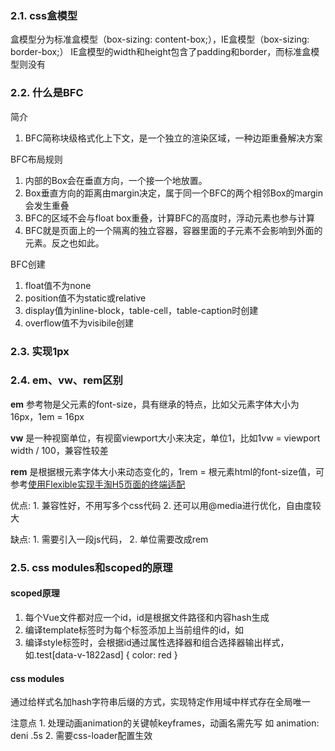 ### 2.1. css盒模型
盒模型分为标准盒模型（box-sizing: content-box;），IE盒模型（box-sizing: border-box;）
IE盒模型的width和height包含了padding和border，而标准盒模型则没有

### 2.2. 什么是BFC
简介
1. BFC简称块级格式化上下文，是一个独立的渲染区域，一种边距重叠解决方案

BFC布局规则
1. 内部的Box会在垂直方向，一个接一个地放置。
2. Box垂直方向的距离由margin决定，属于同一个BFC的两个相邻Box的margin会发生重叠
3. BFC的区域不会与float box重叠，计算BFC的高度时，浮动元素也参与计算
4. BFC就是页面上的一个隔离的独立容器，容器里面的子元素不会影响到外面的元素。反之也如此。

BFC创建
1. float值不为none
2. position值不为static或relative
3. display值为inline-block，table-cell，table-caption时创建
4. overflow值不为visibile创建

### 2.3. 实现1px

### 2.4. em、vw、rem区别
<strong>em</strong> 参考物是父元素的font-size，具有继承的特点，比如父元素字体大小为16px，1em = 16px

<strong>vw</strong> 是一种视窗单位，有视窗viewport大小来决定，单位1，比如1vw = viewport width / 100，兼容性较差

<strong>rem</strong> 是根据根元素字体大小来动态变化的，1rem = 根元素html的font-size值，可参考[使用Flexible实现手淘H5页面的终端适配](https://github.com/amfe/article/issues/17)

  优点:
    1. 兼容性好，不用写多个css代码
    2. 还可以用@media进行优化，自由度较大

  缺点:
    1. 需要引入一段js代码，
    2. 单位需要改成rem

### 2.5. css modules和scoped的原理
#### scoped原理
  1. 每个Vue文件都对应一个id，id是根据文件路径和内容hash生成
  2. 编译template标签时为每个标签添加上当前组件的id，如<div class="test" data-v-1822asd><div>
  3. 编译style标签时，会根据id通过属性选择器和组合选择器输出样式，如.test[data-v-1822asd] { color: red }

#### css modules
  通过给样式名加hash字符串后缀的方式，实现特定作用域中样式存在全局唯一

  注意点
    1. 处理动画animation的关键帧keyframes，动画名需先写 如 animation: deni .5s
    2. 需要css-loader配置生效